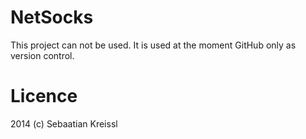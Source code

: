 NetSocks
========

This project can not be used. It is used at the moment GitHub only as version control.

Licence
========

2014 (c) Sebaatian Kreissl
